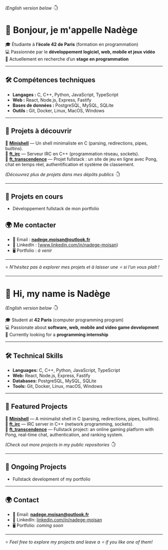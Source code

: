 *(English version below 👇)*

# 👋 Bonjour, je m'appelle Nadège

🎓 Étudiante à **l’école 42 de Paris** (formation en programmation)  
💻 Passionnée par le **développement logiciel, web, mobile et jeux vidéo**  
🚀 Actuellement en recherche d’un **stage en programmation**  

---

## 🛠️ Compétences techniques

- **Langages :** C, C++, Python, JavaScript, TypeScript  
- **Web :** React, Node.js, Express, Fastify  
- **Bases de données :** PostgreSQL, MySQL, SQLite  
- **Outils :** Git, Docker, Linux, MacOS, Windows 

---

## 📂 Projets à découvrir

🔹 [**Minishell**](https://github.com/naddy22/minishell) — Un shell minimaliste en C (parsing, redirections, pipes, builtins).  
🔹 [**ft_irc**](https://github.com/naddy22/ft_irc) — Serveur IRC en C++ (programmation réseau, sockets).  
🔹 [**ft_transcendence**](https://github.com/naddy22/ft_transcendance) — Projet fullstack : un site de jeu en ligne avec Pong, chat en temps réel, authentification et système de classement.

*(Découvrez plus de projets dans mes dépôts publics 👇)*  

---

## 🔭 Projets en cours

- Développement fullstack de mon portfolio

## 🌍 Me contacter

- 📧 Email : **nadege.moisan@outlook.fr**  
- 💼 LinkedIn : [www.linkedin.com/in/nadege-moisan)  
- 🖥️ Portfolio : *à venir*

---

⭐️ *N’hésitez pas à explorer mes projets et à laisser une ⭐ si l’un vous plaît !*  



---



# 👋 Hi, my name is Nadège  

*(English version below 👇)*  

🎓 Student at **42 Paris** (computer programming program)  
💻 Passionate about **software, web, mobile and video game development**  
🚀 Currently looking for a **programming internship**  

---

## 🛠️ Technical Skills

- **Languages:** C, C++, Python, JavaScript, TypeScript  
- **Web:** React, Node.js, Express, Fastify  
- **Databases:** PostgreSQL, MySQL, SQLite  
- **Tools:** Git, Docker, Linux, macOS, Windows  

---

## 📂 Featured Projects

🔹 [**Minishell**](https://github.com/naddy22/minishell) — A minimalist shell in C (parsing, redirections, pipes, builtins).  
🔹 [**ft_irc**](https://github.com/naddy22/ft_irc) — IRC server in C++ (network programming, sockets).  
🔹 [**ft_transcendence**](https://github.com/naddy22/ft_transcendance) — Fullstack project: an online gaming platform with Pong, real-time chat, authentication, and ranking system.  

*(Check out more projects in my public repositories 👇)*  

---

## 🔭 Ongoing Projects

- Fullstack development of my portfolio  

---

## 🌍 Contact

- 📧 Email: **nadege.moisan@outlook.fr**  
- 💼 LinkedIn: [linkedin.com/in/nadege-moisan](https://www.linkedin.com/in/nadege-moisan)  
- 🖥️ Portfolio: *coming soon*  

---

⭐️ *Feel free to explore my projects and leave a ⭐ if you like one of them!*  



<!--
**Naddy22/Naddy22** is a ✨ _special_ ✨ repository because its `README.md` (this file) appears on your GitHub profile.

Here are some ideas to get you started:

- 🔭 I’m currently working on ...
- 🌱 I’m currently learning ...
- 👯 I’m looking to collaborate on ...
- 🤔 I’m looking for help with ...
- 💬 Ask me about ...
- 📫 How to reach me: ...
- 😄 Pronouns: ...
- ⚡ Fun fact: ...
-->
